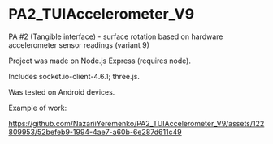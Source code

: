 # PA2_TUIAccelerometer_V9
PA #2 (Tangible interface) -  surface rotation based on hardware accelerometer sensor readings (variant 9)

Project was made on Node.js Express (requires node).
 
Includes socket.io-client-4.6.1; three.js. 

Was tested on Android devices. 

Example of work: 

https://github.com/NazariiYeremenko/PA2_TUIAccelerometer_V9/assets/122809953/52befeb9-1994-4ae7-a60b-6e287d611c49

